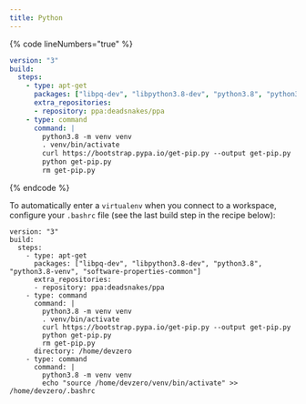 ```yaml
---
title: Python
---
```

{% code lineNumbers="true" %}
```yaml
version: "3"
build:
  steps:
    - type: apt-get
      packages: ["libpq-dev", "libpython3.8-dev", "python3.8", "python3.8-venv", "software-properties-common"]
      extra_repositories:
      - repository: ppa:deadsnakes/ppa
    - type: command
      command: |
        python3.8 -m venv venv
        . venv/bin/activate
        curl https://bootstrap.pypa.io/get-pip.py --output get-pip.py
        python get-pip.py
        rm get-pip.py
```
{% endcode %}

To automatically enter a `virtualenv` when you connect to a workspace, configure your `.bashrc` file (see the last build step in the recipe below):

```
version: "3"
build:
  steps:
    - type: apt-get
      packages: ["libpq-dev", "libpython3.8-dev", "python3.8", "python3.8-venv", "software-properties-common"]
      extra_repositories:
      - repository: ppa:deadsnakes/ppa
    - type: command
      command: |
        python3.8 -m venv venv
        . venv/bin/activate
        curl https://bootstrap.pypa.io/get-pip.py --output get-pip.py
        python get-pip.py
        rm get-pip.py
      directory: /home/devzero
    - type: command
      command: |
        python3.8 -m venv venv
        echo "source /home/devzero/venv/bin/activate" >> /home/devzero/.bashrc
```
